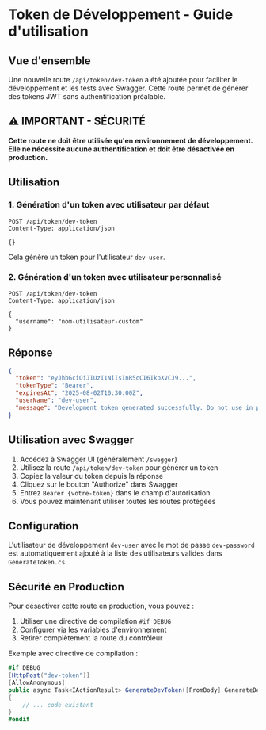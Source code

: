 # Token de Développement - Guide d'utilisation

## Vue d'ensemble

Une nouvelle route `/api/token/dev-token` a été ajoutée pour faciliter le développement et les tests avec Swagger. Cette route permet de générer des tokens JWT sans authentification préalable.

## ⚠️ IMPORTANT - SÉCURITÉ

**Cette route ne doit être utilisée qu'en environnement de développement. Elle ne nécessite aucune authentification et doit être désactivée en production.**

## Utilisation

### 1. Génération d'un token avec utilisateur par défaut

```http
POST /api/token/dev-token
Content-Type: application/json

{}
```

Cela génère un token pour l'utilisateur `dev-user`.

### 2. Génération d'un token avec utilisateur personnalisé

```http
POST /api/token/dev-token
Content-Type: application/json

{
  "username": "nom-utilisateur-custom"
}
```

## Réponse

```json
{
  "token": "eyJhbGciOiJIUzI1NiIsInR5cCI6IkpXVCJ9...",
  "tokenType": "Bearer",
  "expiresAt": "2025-08-02T10:30:00Z",
  "userName": "dev-user",
  "message": "Development token generated successfully. Do not use in production!"
}
```

## Utilisation avec Swagger

1. Accédez à Swagger UI (généralement `/swagger`)
2. Utilisez la route `/api/token/dev-token` pour générer un token
3. Copiez la valeur du token depuis la réponse
4. Cliquez sur le bouton "Authorize" dans Swagger
5. Entrez `Bearer {votre-token}` dans le champ d'autorisation
6. Vous pouvez maintenant utiliser toutes les routes protégées

## Configuration

L'utilisateur de développement `dev-user` avec le mot de passe `dev-password` est automatiquement ajouté à la liste des utilisateurs valides dans `GenerateToken.cs`.

## Sécurité en Production

Pour désactiver cette route en production, vous pouvez :

1. Utiliser une directive de compilation `#if DEBUG`
2. Configurer via les variables d'environnement
3. Retirer complètement la route du contrôleur

Exemple avec directive de compilation :

```csharp
#if DEBUG
[HttpPost("dev-token")]
[AllowAnonymous]
public async Task<IActionResult> GenerateDevToken([FromBody] GenerateDevTokenRequest? request = null)
{
    // ... code existant
}
#endif
```
